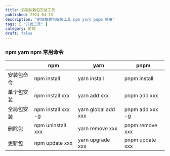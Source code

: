 ```yaml
---
title: 前端依赖包安装工具
published: 2024-04-13
description: "前端依赖包安装工具 npm yarn pnpm 使用"
tags: [ "开发工具" ]
category: 前端
draft: false
---
```


### npm yarn npm 常用命令

|       | npm                | yarn                | pnpm            |
|-------|--------------------|---------------------|-----------------|     
| 安装包命令 | npm install        | yarn install        | pnpm install    | 
| 单个包安装 | npm install xxx    | yarn add xxx        | pnpm add xxx    |
| 全局包安装 | npm install xxx -g | yarn global add xxx | pnpm add xxx -g |
| 删除包   | npm uninstall xxx  | yarn remove xxx     | pnpm remove xxx |
| 更新包   | npm update xxx     | yarn upgrade xxx     | pnpm update xxx |